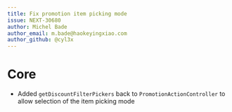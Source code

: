 ```yaml
---
title: Fix promotion item picking mode
issue: NEXT-30680
author: Michel Bade
author_email: m.bade@haokeyingxiao.com
author_github: @cyl3x
---
```

# Core
* Added `getDiscountFilterPickers` back to `PromotionActionController` to allow selection of the item picking mode
